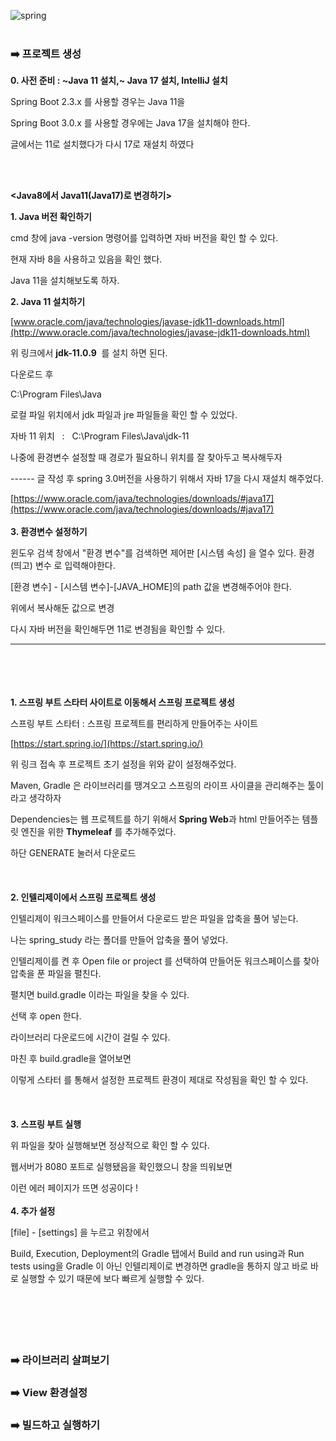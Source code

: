 
![spring](https://github.com/An0401na/Spring_Study/assets/99172832/72d12fc8-c3fa-4d54-9001-8aa44c33a5ca)
<br><br>
### ➡️ 프로젝트 생성

**0\. 사전 준비 : ~Java 11 설치,~ Java 17 설치, IntelliJ 설치**

Spring Boot 2.3.x 를 사용할 경우는 Java 11을

Spring Boot 3.0.x 를 사용할 경우에는 Java 17을 설치해야 한다.

글에서는 11로 설치했다가 다시 17로 재설치 하였다

<br><br>

**<Java8에서 Java11(Java17)로 변경하기>**

**1\. Java 버전 확인하기**

cmd 창에 java -version 명령어를 입력하면 자바 버전을 확인 할 수 있다. 


현재 자바 8을 사용하고 있음을 확인 했다.

Java 11을 설치해보도록 하자.

**2\. Java 11 설치하기**

[www.oracle.com/java/technologies/javase-jdk11-downloads.html](http://www.oracle.com/java/technologies/javase-jdk11-downloads.html)

위 링크에서 **jdk-11.0.9**  를 설치 하면 된다.

다운로드 후

C:\\Program Files\\Java

로컬 파일 위치에서 jdk 파일과 jre 파일들을 확인 할 수 있었다. 

자바 11 위치   :   C:\\Program Files\\Java\\jdk-11

나중에 환경변수 설정할 때 경로가 필요하니 위치를 잘 찾아두고 복사해두자

\------
글 작성 후 spring 3.0버전을 사용하기 위해서 자바 17을 다시 재설치 해주었다.

[https://www.oracle.com/java/technologies/downloads/#java17](https://www.oracle.com/java/technologies/downloads/#java17)
<br><br>
**3\. 환경변수 설정하기**


윈도우 검색 창에서 "환경 변수"를 검색하면 제어판 \[시스템 속성\] 을 열수 있다. 환경 (띄고) 변수 로 입력해야한다.

\[환경 변수\] - \[시스템 변수\]-\[JAVA\_HOME\]의 path 값을 변경해주어야 한다.


위에서 복사해둔 값으로 변경 

다시 자바 버전을 확인해두면 11로 변경됨을 확인할 수 있다.

---
<br><br><br><br>
**1\. 스프링 부트 스타터 사이트로 이동해서 스프링 프로젝트 생성**

스프링 부트 스타터 : 스프링 프로젝트를 편리하게 만들어주는 사이트 

[https://start.spring.io/](https://start.spring.io/)


위 링크 접속 후 프로젝트 초기 설정을 위와 같이 설정해주었다.

Maven, Gradle 은 라이브러리를 땡겨오고 스프링의 라이프 사이클을 관리해주는 툴이라고 생각하자

Dependencies는 웹 프로젝트를 하기 위해서 ****Spring Web****과 html 만들어주는 템플릿 엔진을 위한 **Thymeleaf** 를 추가해주었다. 


하단 GENERATE 눌러서 다운로드 
<br><br><br><br>
**2\. 인텔리제이에서 스프링 프로젝트 생성**

인텔리제이 워크스페이스를 만들어서 다운로드 받은 파일을 압축을 풀어 넣는다.

나는 spring\_study 라는 폴더를 만들어 압축을 풀어 넣었다.

인텔리제이를 켠 후 Open file or project 를 선택하여 만들어둔 워크스페이스를 찾아 압축을 푼 파일을 펼친다.

펼치면 build.gradle 이라는 파일을 찾을 수 있다.

선택 후 open 한다.

라이브러리 다운로드에 시간이 걸릴 수 있다.

마친 후 build.gradle을 열어보면


이렇게 스타터 를 통해서 설정한 프로젝트 환경이 제대로 작성됨을 확인 할 수 있다. 
<br><br><br><br>
**3\. 스프링 부트 실행**

위 파일을 찾아 실행해보면 정상적으로 확인 할 수 있다.

웹서버가 8080 포트로 실행됐음을 확인했으니 창을 띄워보면


이런 에러 페이지가 뜨면 성공이다 !
<br><br>
**4\. 추가 설정**

\[file\] - \[settings\] 을 누르고 위창에서

Build, Execution, Deployment의 Gradle 탭에서 Build and run using과 Run tests using을 Gradle 이 아닌 인텔리제이로 변경하면 gradle을 통하지 않고 바로 바로 실행할 수 있기 때문에 보다 빠르게 실행할 수 있다.
<br><br><br><br><br><br>
### ➡️ 라이브러리 살펴보기

### ➡️ View 환경설정


### ➡️ 빌드하고 실행하기
